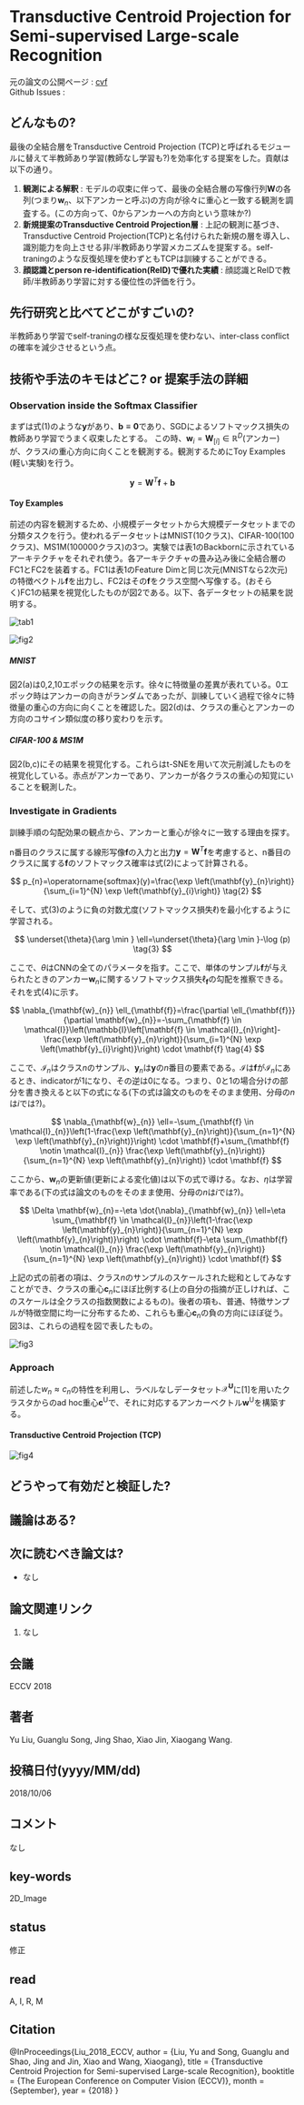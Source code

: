 # Transductive Centroid Projection for Semi-supervised Large-scale Recognition

元の論文の公開ページ : [cvf](http://openaccess.thecvf.com/content_ECCV_2018/html/Yu_Liu_Transductive_Centroid_Projection_ECCV_2018_paper.html)  
Github Issues : 

## どんなもの?
最後の全結合層をTransductive Centroid Projection (TCP)と呼ばれるモジュールに替えて半教師あり学習(教師なし学習も?)を効率化する提案をした。貢献は以下の通り。

1. **観測による解釈** : モデルの収束に伴って、最後の全結合層の写像行列$\mathbf{W}$の各列(つまり$\mathbf{w}_ n$、以下アンカーと呼ぶ)の方向が徐々に重心と一致する観測を調査する。(この方向って、0からアンカーへの方向という意味か?)
2. **新規提案のTransductive Centroid Projection層** : 上記の観測に基づき、Transductive Centroid Projection(TCP)と名付けられた新規の層を導入し、識別能力を向上させる非/半教師あり学習メカニズムを提案する。self-traningのような反復処理を使わずともTCPは訓練することができる。
3. **顔認識とperson re-identification(ReID)で優れた実績** : 顔認識とReIDで教師/半教師あり学習に対する優位性の評価を行う。

## 先行研究と比べてどこがすごいの?
半教師あり学習でself-traningの様な反復処理を使わない、inter-class conflictの確率を減少させるという点。

## 技術や手法のキモはどこ? or 提案手法の詳細
### Observation inside the Softmax Classifier
まずは式(1)のような$\mathbf{y}$があり、$\mathbf{b} \equiv \mathbf{0}$であり、SGDによるソフトマックス損失の教師あり学習でうまく収束したとする。
この時、$\mathbf{w}_ {i}=\mathbf{W}_ {[i] } \in \mathbb{R}^{D}$(アンカー)が、クラス$i$の重心方向に向くことを観測する。観測するためにToy Examples (軽い実験)を行う。

$$
\mathbf{y}=\mathbf{W}^{T} \mathbf{f}+\mathbf{b} \tag{1}
$$

#### Toy Examples
前述の内容を観測するため、小規模データセットから大規模データセットまでの分類タスクを行う。使われるデータセットはMNIST(10クラス)、CIFAR-100(100クラス)、MS1M(100000クラス)の3つ。実験では表1のBackbornに示されているアーキテクチャをそれぞれ使う。各アーキテクチャの畳み込み後に全結合層のFC1とFC2を装着する。FC1は表1のFeature Dimと同じ次元(MNISTなら2次元)の特徴ベクトル$\mathbf{f}$を出力し、FC2はその$\mathbf{f}$をクラス空間へ写像する。(おそらく)FC1の結果を視覚化したものが図2である。以下、各データセットの結果を説明する。

![tab1](img/TCPfSLR/tab1.png)

![fig2](img/TCPfSLR/fig2.png)

##### MNIST
図2(a)は0,2,10エポックの結果を示す。徐々に特徴量の差異が表れている。0エポック時はアンカーの向きがランダムであったが、訓練していく過程で徐々に特徴量の重心の方向に向くことを確認した。図2(d)は、クラスの重心とアンカーの方向のコサイン類似度の移り変わりを示す。

##### CIFAR-100 & MS1M
図2(b,c)にその結果を視覚化する。これらはt-SNEを用いて次元削減したものを視覚化している。赤点がアンカーであり、アンカーが各クラスの重心の知覚にいることを観測した。

### Investigate in Gradients
訓練手順の勾配効果の観点から、アンカーと重心が徐々に一致する理由を探す。

n番目のクラスに属する線形写像$\mathbf{f}$の入力と出力$\mathbf{y}=\mathbf{W}^{T} \mathbf{f}$を考慮すると、n番目のクラスに属する$\mathbf{f}$のソフトマックス確率は式(2)によって計算される。

$$
p_{n}=\operatorname{softmax}(y)=\frac{\exp \left(\mathbf{y}_{n}\right)}{\sum_{i=1}^{N} \exp \left(\mathbf{y}_{i}\right)} \tag{2}
$$

そして、式(3)のように負の対数尤度(ソフトマックス損失$\ell$)を最小化するように学習される。

$$
\underset{\theta}{\arg \min } \ell=\underset{\theta}{\arg \min }-\log (p) \tag{3}
$$

ここで、$\theta$はCNNの全てのパラメータを指す。ここで、単体のサンプル$\mathbf{f}$が与えられたときのアンカー$\mathbf{w}_ n$に関するソフトマックス損失$\ell_ \mathbf{f}$の勾配を推察できる。それを式(4)に示す。

$$
\nabla_{\mathbf{w}_{n}} \ell_{\mathbf{f}}=\frac{\partial \ell_{\mathbf{f}}}{\partial \mathbf{w}_{n}}=-\sum_{\mathbf{f} \in \mathcal{I}}\left(\mathbb{I}\left[\mathbf{f} \in \mathcal{I}_{n}\right]-\frac{\exp \left(\mathbf{y}_{n}\right)}{\sum_{i=1}^{N} \exp \left(\mathbf{y}_{i}\right)}\right) \cdot \mathbf{f} \tag{4}
$$

ここで、$\mathcal{I}_ n$はクラス$n$のサンプル、$\mathbf{y}_ {n}$は$\mathbf{y}$の$n$番目の要素である。$\mathcal{I}$は$\mathbf{f}$が$\mathcal{I}_ {n}$にあるとき、indicatorが1になり、その逆は0になる。つまり、0と1の場合分けの部分を書き換えると以下の式になる(下の式は論文のものをそのまま使用、分母の$n$は$i$では?)。

$$
\nabla_{\mathbf{w}_{n}} \ell=-\sum_{\mathbf{f} \in \mathcal{I}_{n}}\left(1-\frac{\exp \left(\mathbf{y}_{n}\right)}{\sum_{n=1}^{N} \exp \left(\mathbf{y}_{n}\right)}\right) \cdot \mathbf{f}+\sum_{\mathbf{f} \notin \mathcal{I}_{n}} \frac{\exp \left(\mathbf{y}_{n}\right)}{\sum_{n=1}^{N} \exp \left(\mathbf{y}_{n}\right)} \cdot \mathbf{f}
$$

ここから、$\mathbf{w}_ n$の更新値(更新による変化値)は以下の式で導ける。なお、$\eta$は学習率である(下の式は論文のものをそのまま使用、分母の$n$は$i$では?)。

$$
\Delta \mathbf{w}_{n}=-\eta \dot{\nabla}_{\mathbf{w}_{n}} \ell=\eta \sum_{\mathbf{f} \in \mathcal{I}_{n}}\left(1-\frac{\exp \left(\mathbf{y}_{n}\right)}{\sum_{n=1}^{N} \exp \left(\mathbf{y}_{n}\right)}\right) \cdot \mathbf{f}-\eta \sum_{\mathbf{f} \notin \mathcal{I}_{n}} \frac{\exp \left(\mathbf{y}_{n}\right)}{\sum_{n=1}^{N} \exp \left(\mathbf{y}_{n}\right)} \cdot \mathbf{f}
$$

上記の式の前者の項は、クラス$n$のサンプルのスケールされた総和としてみなすことができ、クラスの重心$\mathbf{c}_ n$にほぼ比例する(上の自分の指摘が正しければ、このスケールは全クラスの指数関数によるもの)。後者の項も、普通、特徴サンプルが特徴空間に均一に分布するため、これらも重心$\mathbf{c}_ n$の負の方向にほぼ従う。図3は、これらの過程を図で表したもの。

![fig3](img/TCPfSLR/fig3.png)

### Approach
前述した$w_ {n} \approx c_ {n}$の特性を利用し、ラベルなしデータセット$\mathcal{X}^\mathbf{U}$に[1]を用いたクラスタからのad hoc重心$\mathbf{c}^{\mathrm{U}}$で、それに対応するアンカーベクトル$\mathbf{w}^{\mathrm{U} }$を構築する。

#### Transductive Centroid Projection (TCP)


![fig4](img/TCPfSLR/fig4.png)

## どうやって有効だと検証した?

## 議論はある?

## 次に読むべき論文は?
- なし

## 論文関連リンク
1. なし

## 会議
ECCV 2018

## 著者
Yu Liu, Guanglu Song, Jing Shao, Xiao Jin, Xiaogang Wang.

## 投稿日付(yyyy/MM/dd)
2018/10/06

## コメント
なし

## key-words
2D_Image

## status
修正

## read
A, I, R, M

## Citation
@InProceedings{Liu_2018_ECCV,
author = {Liu, Yu and Song, Guanglu and Shao, Jing and Jin, Xiao and Wang, Xiaogang},
title = {Transductive Centroid Projection for Semi-supervised Large-scale Recognition},
booktitle = {The European Conference on Computer Vision (ECCV)},
month = {September},
year = {2018}
}